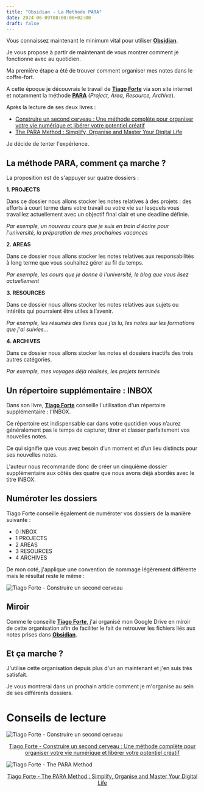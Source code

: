 ```yaml
---
title: "Obsidian - La Methode PARA"
date: 2024-06-09T08:00:00+02:00
draft: false
---
```

Vous connaissez maintenant le minimum vital pour utiliser <a target="_blank" href="https://obsidian.md/"> **Obsidian**</a>.

Je vous propose à partir de maintenant de vous montrer comment je fonctionne avec au quotidien.

Ma première étape a été de trouver comment organiser mes notes dans le coffre-fort.

A cette époque je découvrais le travail de <a target="_blank" href="https://fortelabs.com/"> **Tiago Forte**</a> via son site internet et notamment la méthode <a target="_blank" href="https://fortelabs.com/blog/para/"> **PARA**</a>  (*Project, Area, Resource, Archive*).

Après la lecture de ses deux livres : 
- <a target="_blank" href="https://amzn.to/3XmWTGy">Construire un second cerveau : Une méthode complète pour organiser votre vie numérique et libérer votre potentiel créatif</a>
- <a target="_blank" href="https://amzn.to/45evQ2n">The PARA Method : Simplify, Organise and Master Your Digital Life</a>

Je décide de tenter l'expérience.

## La méthode PARA, comment ça marche ? 

La proposition est de s'appuyer sur quatre dossiers :

**1. PROJECTS**

Dans ce dossier nous allons stocker les notes relatives à des projets : des efforts à court terme dans votre travail ou votre vie sur lesquels vous travaillez actuellement avec un objectif final clair et une deadline définie.

*Par exemple, un nouveau cours que je suis en train d'écrire pour l'université, la préparation de mes prochaines vacances*


**2. AREAS**

Dans ce dossier nous allons stocker les notes relatives aux responsabilités à long terme que vous souhaitez gérer au fil du temps.

*Par exemple, les cours que je donne à l'université, le blog que vous lisez actuellement*


**3. RESOURCES**

Dans ce dossier nous allons stocker les notes relatives aux sujets ou intérêts qui pourraient être utiles à l’avenir.

*Par exemple, les résumés des livres que j'ai lu, les notes sur les formations que j'ai suivies...*


**4. ARCHIVES**

Dans ce dossier nous allons stocker les notes et dossiers inactifs des trois autres catégories.

*Par exemple, mes voyages déjà réalisés, les projets terminés*

## Un répertoire supplémentaire : INBOX
Dans son livre, <a target="_blank" href="https://fortelabs.com/"> **Tiago Forte**</a> conseille l'utilisation d'un répertoire supplémentaire : l'INBOX.

Ce répertoire est indispensable car dans votre quotidien vous n’aurez généralement pas le temps de capturer, titrer et classer parfaitement vos nouvelles notes. 

Ce qui signifie que vous avez besoin d’un moment et d’un lieu distincts pour ses nouvelles notes.

L'auteur nous recommande donc de créer un cinquième dossier supplémentaire aux côtés des quatre que nous avons déjà abordés avec le titre INBOX.

## Numéroter les dossiers
Tiago Forte conseille également de numéroter vos dossiers de la manière suivante : 
- 0 INBOX
- 1 PROJECTS
- 2 AREAS
- 3 RESOURCES
- 4 ARCHIVES

De mon coté, j'applique une convention de nommage légèrement différente mais le résultat reste le même : 

![Tiago Forte - Construire un second cerveau](/images/Pasted_image_20240531130253.jpg#center)

## Miroir
Comme le conseille <a target="_blank" href="https://fortelabs.com/"> **Tiago Forte**</a>, j'ai organisé mon Google Drive en miroir de cette organisation afin de faciliter le fait de retrouver les fichiers liés aux notes prises dans <a target="_blank" href="https://obsidian.md/"> **Obsidian**</a>.

## Et ça marche ? 
J'utilise cette organisation depuis plus d'un an maintenant et j'en suis très satisfait. 

Je vous montrerai dans un prochain article comment je m'organise au sein de ses différents dossiers.

# Conseils de lecture

![Tiago Forte - Construire un second cerveau](/images/Pasted_image_20240609203513.jpg#center)
<center><a target="_blank" href="https://amzn.to/3XmWTGy">Tiago Forte - Construire un second cerveau : Une méthode complète pour organiser votre vie numérique et libérer votre potentiel créatif</a></center>

![Tiago Forte - The PARA Method](/images/Pasted_image_20230917180552.jpg#center)
<center><a target="_blank" href="https://amzn.to/45evQ2n">Tiago Forte - The PARA Method : Simplify, Organise and Master Your Digital Life</a></center>